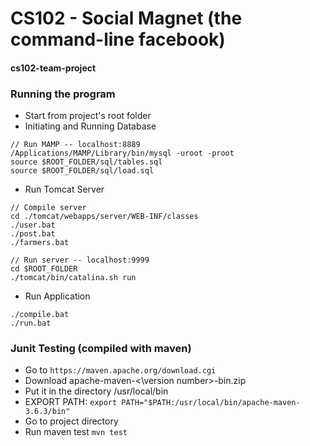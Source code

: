 # CS102 - Social Magnet (the command-line facebook)
#### cs102-team-project

### Running the program

* Start from project's root folder
* Initiating and Running Database
```
// Run MAMP -- localhost:8889
/Applications/MAMP/Library/bin/mysql -uroot -proot
source $ROOT_FOLDER/sql/tables.sql
source $ROOT_FOLDER/sql/load.sql
```
* Run Tomcat Server
```
// Compile server
cd ./tomcat/webapps/server/WEB-INF/classes
./user.bat
./post.bat
./farmers.bat

// Run server -- localhost:9999
cd $ROOT_FOLDER
./tomcat/bin/catalina.sh run
```
* Run Application
```
./compile.bat
./run.bat
```

### Junit Testing (compiled with maven)
* Go to ```https://maven.apache.org/download.cgi```
* Download apache-maven-<\version number>-bin.zip
* Put it in the directory /usr/local/bin
* EXPORT PATH: ```export PATH="$PATH:/usr/local/bin/apache-maven-3.6.3/bin"```
* Go to project directory
* Run maven test ```mvn test```